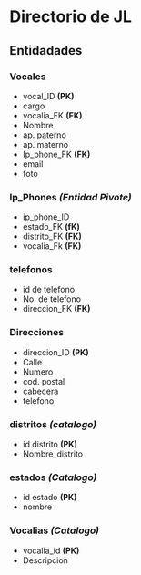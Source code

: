 # Directorio de JL

## Entidadades


### Vocales
- vocal_ID **(PK)**
- cargo
- vocalia_FK **(FK)**
- Nombre
- ap. paterno
- ap. materno
- Ip_phone_FK **(FK)**
- email
- foto

### Ip_Phones _(Entidad Pivote)_
- ip_phone_ID
- estado_FK **(fK)**
- distrito_FK **(FK)**
- vocalia_Fk **(FK)**

### telefonos
- id de telefono
- No. de telefono
- direccion_FK **(FK)**

### Direcciones
- direccion_ID **(PK)**
- Calle
- Numero
- cod. postal
- cabecera
- telefono


### distritos _(catalogo)_
- id distrito **(PK)**
- Nombre_distrito

### estados _(Catalogo)_
- id estado **(PK)**
- nombre

### Vocalias _(Catalogo)_
- vocalia_id **(PK)**
- Descripcion
